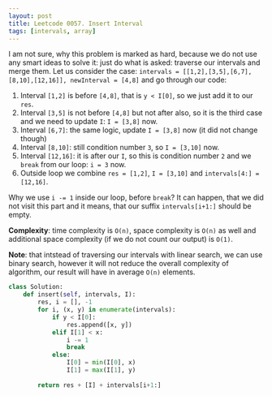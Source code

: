 ```yaml
---
layout: post
title: Leetcode 0057. Insert Interval
tags: [intervals, array]
---
```


I am not sure, why this problem is marked as hard, because we do not use any smart ideas to solve it: just do what is asked: traverse our intervals and merge them. Let us consider the case: `intervals = [[1,2],[3,5],[6,7],[8,10],[12,16]], newInterval = [4,8]` and go through our code:

1. Interval `[1,2]` is before `[4,8]`, that is `y < I[0]`, so we just add it to our `res`.
2. Interval `[3,5]` is not before `[4,8]` but not after also, so it is the third case and we need to update `I`: `I = [3,8]` now.
3. Interval `[6,7]`: the same logic, update `I = [3,8]` now (it did not change though)
4. Interval `[8,10]`: still condition number `3`, so `I = [3,10]` now.
5. Interval `[12,16]`: it is after our `I`, so this is condition number `2` and we `break` from our loop: `i = 3` now.
6. Outside loop we combine `res = [1,2]`, `I = [3,10]` and `intervals[4:] = [12,16]`.

Why we use `i -= 1` inside our loop, before `break`? It can happen, that we did not visit this part and it means, that our suffix `intervals[i+1:]` should be empty.

**Complexity**: time complexity is `O(n)`, space complexity is `O(n)` as well and additional space complexity (if we do not count our output) is `O(1)`.

**Note**: that intstead of traversing our intervals with linear search, we can use binary search, however it will not reduce the overall complexity of algorithm, our result will have in average `O(n)` elements.

```python
class Solution:
    def insert(self, intervals, I):
        res, i = [], -1
        for i, (x, y) in enumerate(intervals):
            if y < I[0]:
                res.append([x, y])
            elif I[1] < x:
                i -= 1
                break
            else:
                I[0] = min(I[0], x)
                I[1] = max(I[1], y)
                
        return res + [I] + intervals[i+1:]
```